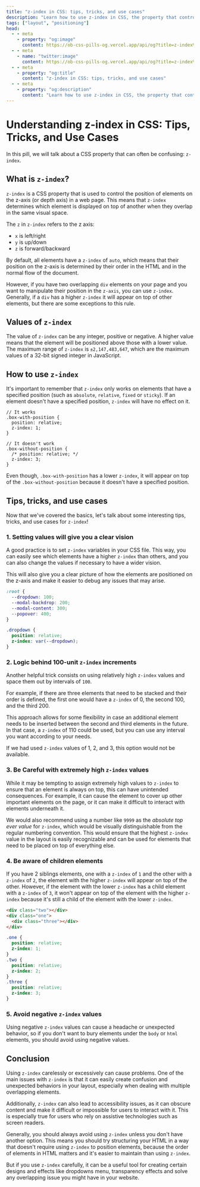 ```yaml
---
title: "z-index in CSS: tips, tricks, and use cases"
description: "Learn how to use z-index in CSS, the property that controls the position of elements on the z-axis."
tags: ["layout", "positioning"]
head:
  - - meta
    - property: "og:image"
      content: https://ob-css-pills-og.vercel.app/api/og?title=z-index%20in%20CSS:%20tips,%20tricks,%20and%20use%20cases
  - - meta
    - name: "twitter:image"
      content: https://ob-css-pills-og.vercel.app/api/og?title=z-index%20in%20CSS:%20tips,%20tricks,%20and%20use%20cases
  - - meta
    - property: "og:title"
      content: "z-index in CSS: tips, tricks, and use cases"
  - - meta
    - property: "og:description"
      content: "Learn how to use z-index in CSS, the property that controls the position of elements on the z-axis."
---
```


<script setup>
  import PostAuthors from '../.vitepress/components/PostAuthors.vue'
  import ZIndex from '../.vitepress/components/z-index-in-css-tips-tricks-and-use-cases/index.vue'
</script>

# Understanding z-index in CSS: Tips, Tricks, and Use Cases

In this pill, we will talk about a CSS property that can often be confusing: `z-index`.

## What is `z-index`?

`z-index` is a CSS property that is used to control the position of elements on the z-axis (or depth axis) in a web page. This means that `z-index` determines which element is displayed on top of another when they overlap in the same visual space.

The `z` in `z-index` refers to the z axis:

- `x` is left/right
- `y` is up/down
- `z` is forward/backward

By default, all elements have a `z-index` of `auto`, which means that their position on the z-axis is determined by their order in the HTML and in the normal flow of the document.

However, if you have two overlapping `div` elements on your page and you want to manipulate their position in the `z-axis`, you can use `z-index`. Generally, if a `div` has a higher `z-index` it will appear on top of other elements, but there are some exceptions to this rule.

<ZIndex />

## Values of `z-index`

The value of `z-index` can be any integer, positive or negative. A higher value means that the element will be positioned above those with a lower value.
The maximum range of `z-index` is `±2,147,483,647`, which are the maximum values of a 32-bit signed integer in JavaScript.

## How to use `z-index`

It's important to remember that `z-index` only works on elements that have a specified position (such as `absolute`, `relative`, `fixed` or `sticky`). If an element doesn't have a specified position, `z-index` will have no effect on it.

```css{3,9}
// It works
.box-with-position {
  position: relative;
  z-index: 1;
}

// It doesn't work
.box-without-position {
  /* position: relative; */
  z-index: 3;
}
```

Even though, `.box-with-position` has a lower `z-index`, it will appear on top of the `.box-without-position` because it doesn't have a specified position.

## Tips, tricks, and use cases

Now that we've covered the basics, let's talk about some interesting tips, tricks, and use cases for `z-index`!

### 1. Setting values will give you a clear vision

A good practice is to set `z-index` variables in your CSS file. This way, you can easily see which elements have a higher `z-index` than others, and you can also change the values if necessary to have a wider vision.

This will also give you a clear picture of how the elements are positioned on the z-axis and make it easier to debug any issues that may arise.

```css
:root {
  --dropdown: 100;
  --modal-backdrop: 200;
  --modal-content: 300;
  --popover: 400;
}

.dropdown {
  position: relative;
  z-index: var(--dropdown);
}
```

### 2. Logic behind 100-unit `z-index` increments

Another helpful trick consists on using relatively high `z-index` values and space them out by intervals of `100`.

For example, if there are three elements that need to be stacked and their order is defined, the first one would have a `z-index` of 0, the second 100, and the third 200.

This approach allows for some flexibility in case an additional element needs to be inserted between the second and third elements in the future. In that case, a `z-index` of 110 could be used, but you can use any interval you want according to your needs.

If we had used `z-index` values of 1, 2, and 3, this option would not be available.

### 3. Be Careful with extremely high `z-index` values

While it may be tempting to assign extremely high values to `z-index` to ensure that an element is always on top, this can have unintended consequences. For example, it can cause the element to cover up other important elements on the page, or it can make it difficult to interact with elements underneath it.

We would also recommend using a number like `9999` as the _absolute top ever value_ for `z-index`, which would be visually distinguishable from the regular numbering convention. This would ensure that the highest `z-index` value in the layout is easily recognizable and can be used for elements that need to be placed on top of everything else.

### 4. Be aware of children elements

If you have 2 siblings elements, one with a `z-index` of `1` and the other with a `z-index` of `2`, the element with the higher `z-index` will appear on top of the other.
However, if the element with the lower `z-index` has a child element with a `z-index` of `3`, it won't appear on top of the element with the higher `z-index` because it's still a child of the element with the lower `z-index`.

```html
<div class="two"></div>
<div class="one">
  <div class="three"></div>
</div>
```

```css
.one {
  position: relative;
  z-index: 1;
}
.two {
  position: relative;
  z-index: 2;
}
.three {
  position: relative;
  z-index: 3;
}
```

### 5. Avoid negative `z-index` values

Using negative `z-index` values can cause a headache or unexpected behavior, so if you don't want to bury elements under the `body` or `html` elements, you should avoid using negative values.

## Conclusion

Using `z-index` carelessly or excessively can cause problems. One of the main issues with `z-index` is that it can easily create confusion and unexpected behaviors in your layout, especially when dealing with multiple overlapping elements.

Additionally, `z-index` can also lead to accessibility issues, as it can obscure content and make it difficult or impossible for users to interact with it. This is especially true for users who rely on assistive technologies such as screen readers.

Generally, you should always avoid using `z-index` unless you don't have another option. This means you should try structuring your HTML in a way that doesn't require using `z-index` to position elements, because the order of elements in HTML matters and it's easier to maintain than using `z-index`.

But if you use `z-index` carefully, it can be a useful tool for creating certain designs and effects like dropdowns menu, transparency effects and solve any overlapping issue you might have in your website.

<PostAuthors :authors="['baumannzone', 'eduvilla97', 'arshiasaleem98', 'arturogbruno']" />

